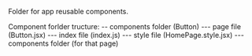 Folder for app reusable components.

Component forlder tructure:
-- components folder (Button)
--- page file (Button.jsx)
--- index file (index.js)
--- style file (HomePage.style.jsx)
--- components folder (for that page)
